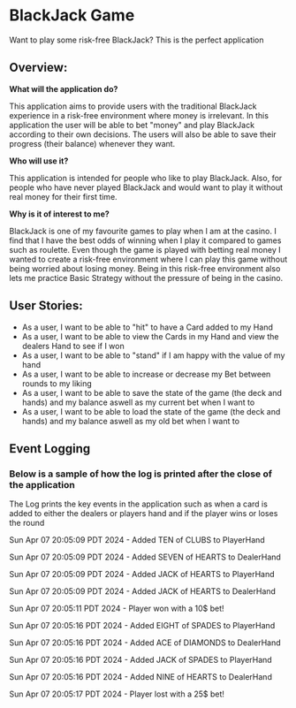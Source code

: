 # BlackJack Game

Want to play some risk-free BlackJack? This is the perfect application

## Overview:

**What will the application do?**

This application aims to provide users with the traditional BlackJack experience in a risk-free environment where money is irrelevant.
In this application the user will be able to bet "money" and play BlackJack according to their own decisions.
The users will also be able to save their progress (their balance) whenever they want.

**Who will use it?**

This application is intended for people who like to play BlackJack. 
Also, for people who have never played BlackJack and would want to play it without real money for their first time.


**Why is it of interest to me?**

BlackJack is one of my favourite games to play when I am at the casino. 
I find that I have the best odds of winning when I play it compared to games such as roulette.
Even though the game is played with betting real money I wanted to create a risk-free environment where I can play this game without being worried about losing money.
Being in this risk-free environment also lets me practice Basic Strategy without the pressure of being in the casino.

## User Stories:

- As a user, I want to be able to "hit" to have a Card added to my Hand
- As a user, I want to be able to view the Cards in my Hand and view the dealers Hand to see if I won
- As a user, I want to be able to "stand" if I am happy with the value of my hand
- As a user, I want to be able to increase or decrease my Bet between rounds to my liking
- As a user, I want to be able to save the state of the game (the deck and hands) and my balance aswell as my current bet when I want to
- As a user, I want to be able to load the state of the game (the deck and hands) and my balance aswell as my old bet when I want to

## Event Logging

### Below is a sample of how the log is printed after the close of the application

The Log prints the key events in the application such as when a card is added to either the dealers or players hand and if the player wins or loses the round

Sun Apr 07 20:05:09 PDT 2024 - Added TEN of CLUBS to PlayerHand 

Sun Apr 07 20:05:09 PDT 2024 - Added SEVEN of HEARTS to DealerHand

Sun Apr 07 20:05:09 PDT 2024 - Added JACK of HEARTS to PlayerHand

Sun Apr 07 20:05:09 PDT 2024 - Added JACK of HEARTS to DealerHand

Sun Apr 07 20:05:11 PDT 2024 - Player won with a 10$ bet!

Sun Apr 07 20:05:16 PDT 2024 - Added EIGHT of SPADES to PlayerHand

Sun Apr 07 20:05:16 PDT 2024 - Added ACE of DIAMONDS to DealerHand

Sun Apr 07 20:05:16 PDT 2024 - Added JACK of SPADES to PlayerHand

Sun Apr 07 20:05:16 PDT 2024 - Added NINE of HEARTS to DealerHand

Sun Apr 07 20:05:17 PDT 2024 - Player lost with a 25$ bet!
